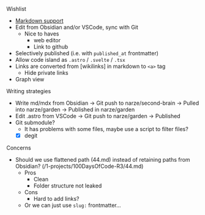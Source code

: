 Wishlist
- [Markdown support](https://docs.astro.build/en/guides/markdown-content)
- Edit from Obsidian and/or VSCode, sync with Git
    - Nice to haves
        - web editor
        - Link to github
- Selectively published (i.e. with `published_at` frontmatter)
- Allow code island as `.astro` / `.svelte` / `.tsx`
- Links are converted from [wikilinks] in markdown to `<a>` tag
    - Hide private links
- Graph view

Writing strategies
- Write md/mdx from Obsidian -> Git push to narze/second-brain -> Pulled into narze/garden -> Published in narze/garden
- Edit .astro from VSCode -> Git push to narze/garden -> Published
- Git submodule?
    - It has problems with some files, maybe use a script to filter files?
    - [x] degit

Concerns
- Should we use flattened path (44.md) instead of retaining paths from Obsidian? (/1-projects/100DaysOfCode-R3/44.md)
    - Pros
        - Clean
        - Folder structure not leaked
    - Cons
        - Hard to add links?
    - Or we can just use `slug:` frontmatter...